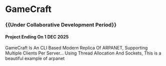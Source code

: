 # GameCraft
### {{Under Collaborative Development Period}}
#### Project Ending On 1 DEC 2025
GameCraft Is An CLI Based Modern Replica Of ARPANET, Supporting Multiple Clients Per Server...
Using Thread Allocation And Sockets, This is a beautiful example of arpanet
